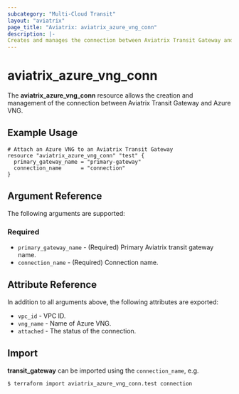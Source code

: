 ```yaml
---
subcategory: "Multi-Cloud Transit"
layout: "aviatrix"
page_title: "Aviatrix: aviatrix_azure_vng_conn"
description: |-
Creates and manages the connection between Aviatrix Transit Gateway and Azure VNG
---
```


# aviatrix_azure_vng_conn

The **aviatrix_azure_vng_conn** resource allows the creation and management of the connection between Aviatrix Transit Gateway and Azure VNG.

## Example Usage

```hcl
# Attach an Azure VNG to an Aviatrix Transit Gateway
resource "aviatrix_azure_vng_conn" "test" {
  primary_gateway_name = "primary-gateway"
  connection_name      = "connection"
}
```

## Argument Reference

The following arguments are supported:

### Required
* `primary_gateway_name` - (Required) Primary Aviatrix transit gateway name.
* `connection_name` - (Required) Connection name.

## Attribute Reference

In addition to all arguments above, the following attributes are exported:

* `vpc_id` - VPC ID.
* `vng_name` - Name of Azure VNG.
* `attached` - The status of the connection.

## Import

**transit_gateway** can be imported using the `connection_name`, e.g.

```
$ terraform import aviatrix_azure_vng_conn.test connection
```
